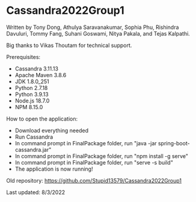 # Cassandra2022Group1

Written by Tony Dong, Athulya Saravanakumar, Sophia Phu,
Rishindra Davuluri, Tommy Fang, Suhani Goswami,
Nitya Pakala, and Tejas Kalpathi.

Big thanks to Vikas Thoutam for technical support.

Prerequisites:
* Cassandra 3.11.13
* Apache Maven 3.8.6
* JDK 1.8.0_251
* Python 2.7.18
* Python 3.9.13
* Node.js 18.7.0
* NPM 8.15.0

How to open the application:
* Download everything needed
* Run Cassandra
* In command prompt in FinalPackage folder, run "java -jar spring-boot-cassandra.jar"
* In command prompt in FinalPackage folder, run "npm install -g serve"
* In command prompt in FinalPackage folder, run "serve -s build"
* The application is now running!

Old repository: https://github.com/Stupid13579/Cassandra2022Group1

Last updated: 8/3/2022

